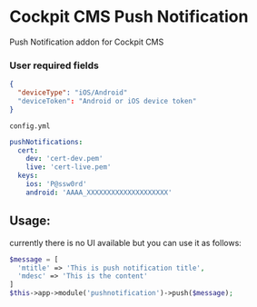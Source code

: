 # Cockpit CMS Push Notification
Push Notification addon for Cockpit CMS

### User required fields 
``` JSON
{
  "deviceType": "iOS/Android"
  "deviceToken": "Android or iOS device token"
}
```

`config.yml`
```YAML
pushNotifications:
  cert:
    dev: 'cert-dev.pem'
    live: 'cert-live.pem'
  keys:
    ios: 'P@ssw0rd'
    android: 'AAAA_XXXXXXXXXXXXXXXXXXXX'
```

## Usage:
currently there is no UI available but you can use it as follows:

```PHP
$message = [
  'mtitle' => 'This is push notification title',
  'mdesc' => 'This is the content'
]
$this->app->module('pushnotification')->push($message);
```
